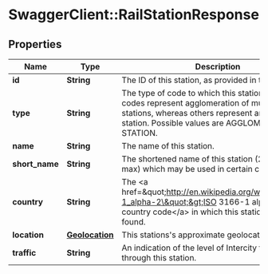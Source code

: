 # SwaggerClient::RailStationResponse

## Properties
Name | Type | Description | Notes
------------ | ------------- | ------------- | -------------
**id** | **String** | The ID of this station, as provided in the request | 
**type** | **String** | The type of code to which this station refers. Some codes represent agglomeration of multiple stations, whereas others represent an individual station. Possible values are AGGLOMERATION and STATION. | 
**name** | **String** | The name of this station. | 
**short_name** | **String** | The shortened name of this station (20 characters max) which may be used in certain cases. | 
**country** | **String** | The &lt;a href&#x3D;\&quot;http://en.wikipedia.org/wiki/ISO_3166-1_alpha-2\&quot;&gt;ISO 3166-1 alpha-2 country code&lt;/a&gt; in which this station can be found. | 
**location** | [**Geolocation**](Geolocation.md) | This stations&#39;s approximate geolocation.  | 
**traffic** | **String** | An indication of the level of Intercity traffic passing through this station. | 


